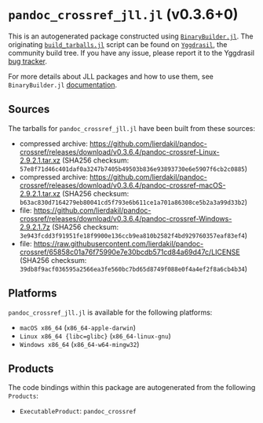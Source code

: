 # `pandoc_crossref_jll.jl` (v0.3.6+0)

This is an autogenerated package constructed using [`BinaryBuilder.jl`](https://github.com/JuliaPackaging/BinaryBuilder.jl). The originating [`build_tarballs.jl`](https://github.com/JuliaPackaging/Yggdrasil/blob/2df4e0fed256a996cf194fa588970c0416210f88/P/pandoc_crossref/build_tarballs.jl) script can be found on [`Yggdrasil`](https://github.com/JuliaPackaging/Yggdrasil/), the community build tree.  If you have any issue, please report it to the Yggdrasil [bug tracker](https://github.com/JuliaPackaging/Yggdrasil/issues).

For more details about JLL packages and how to use them, see `BinaryBuilder.jl` [documentation](https://juliapackaging.github.io/BinaryBuilder.jl/dev/jll/).

## Sources

The tarballs for `pandoc_crossref_jll.jl` have been built from these sources:

* compressed archive: https://github.com/lierdakil/pandoc-crossref/releases/download/v0.3.6.4/pandoc-crossref-Linux-2.9.2.1.tar.xz (SHA256 checksum: `57e8f71d46c401daf0a3247b7405b49503b836e93893730e6e5907f6cb2c0885`)
* compressed archive: https://github.com/lierdakil/pandoc-crossref/releases/download/v0.3.6.4/pandoc-crossref-macOS-2.9.2.1.tar.xz (SHA256 checksum: `b63ac830d7164279eb80041cd5f793e6b611ce1a701a86308ce5b2a3a99d33b2`)
* file: https://github.com/lierdakil/pandoc-crossref/releases/download/v0.3.6.4/pandoc-crossref-Windows-2.9.2.1.7z (SHA256 checksum: `3e943fcdd3f91951fe18f9900e136ccb9ea810b2582f4bd929760357eaf83ef4`)
* file: https://raw.githubusercontent.com/lierdakil/pandoc-crossref/65858c01a76f75990e7e30bcdb571cd84a69d47c/LICENSE (SHA256 checksum: `39db8f9acf036595a2566ea3fe560bc7bd65d8749f088e0f4a4ef2f8a6cb4b34`)

## Platforms

`pandoc_crossref_jll.jl` is available for the following platforms:

* `macOS x86_64` (`x86_64-apple-darwin`)
* `Linux x86_64 {libc=glibc}` (`x86_64-linux-gnu`)
* `Windows x86_64` (`x86_64-w64-mingw32`)

## Products

The code bindings within this package are autogenerated from the following `Products`:

* `ExecutableProduct`: `pandoc_crossref`
